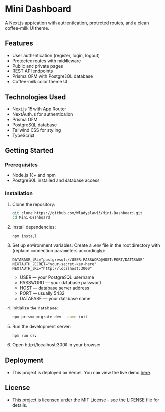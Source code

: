# Mini Dashboard

A Next.js application with authentication, protected routes, and a clean coffee-milk UI theme.

## Features

- User authentication (register, login, logout)
- Protected routes with middleware
- Public and private pages
- REST API endpoints
- Prisma ORM with PostgreSQL database
- Coffee-milk color theme UI

## Technologies Used

- Next.js 15 with App Router
- NextAuth.js for authentication
- Prisma ORM
- PostgreSQL database
- Tailwind CSS for styling
- TypeScript

## Getting Started

### Prerequisites

- Node.js 18+ and npm
- PostgreSQL installed and database access

### Installation

1. Clone the repository:

   ```bash
   git clone https://github.com/Wladyslaw13/Mini-Dashboard.git
   cd Mini-Dashboard
   ```

2. Install dependencies:

   ```bash
   npm install
   ```

3. Set up environment variables:
   Create a .env file in the root directory with (replace connection parameters accordingly):
   ```dotenv
   DATABASE_URL="postgresql://USER:PASSWORD@HOST:PORT/DATABASE"
   NEXTAUTH_SECRET="your-secret-key-here"
   NEXTAUTH_URL="http://localhost:3000"
   ```
    - USER — your PostgreSQL username  
    - PASSWORD — your database password  
    - HOST — database server address  
    - PORT — usually 5432  
    - DATABASE — your database name 
4. Initialize the database:

   ```bash
   npx prisma migrate dev --name init
   ```

5. Run the development server:

   ```bash
   npm run dev
   ```

6. Open http://localhost:3000 in your browser

## Deployment

- This project is deployed on Vercel. You can view the live demo [here](https://mini-dashboard-ecru.vercel.app/).

## License

- This project is licensed under the MIT License - see the LICENSE file for details.
